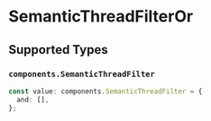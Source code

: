 # SemanticThreadFilterOr


## Supported Types

### `components.SemanticThreadFilter`

```typescript
const value: components.SemanticThreadFilter = {
  and: [],
};
```

